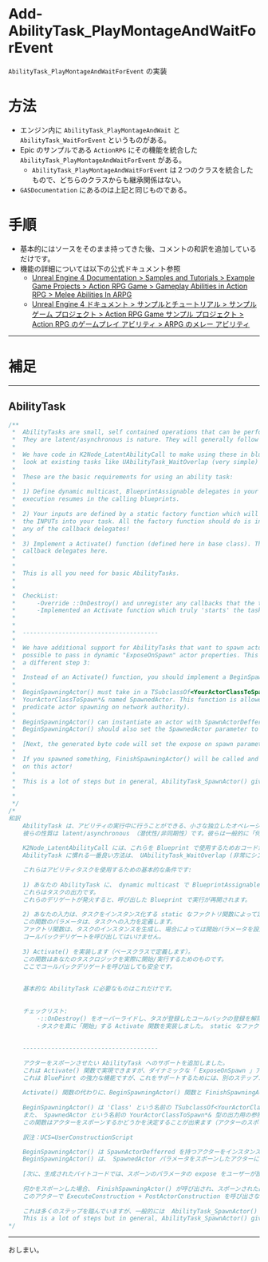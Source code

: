 # Add-AbilityTask_PlayMontageAndWaitForEvent
`AbilityTask_PlayMontageAndWaitForEvent` の実装

# 方法

* エンジン内に `AbilityTask_PlayMontageAndWait` と `AbilityTask_WaitForEvent` というものがある。
* Epic のサンプルである `ActionRPG` にその機能を統合した `AbilityTask_PlayMontageAndWaitForEvent` がある。
	* `AbilityTask_PlayMontageAndWaitForEvent` は２つのクラスを統合したもので、どちらのクラスからも継承関係はない。
* `GASDocumentation` にあるのは上記と同じものである。

# 手順

* 基本的にはソースをそのまま持ってきた後、コメントの和訳を追加しているだけです。
* 機能の詳細については以下の公式ドキュメント参照
	* [Unreal Engine 4 Documentation > Samples and Tutorials > Example Game Projects > Action RPG Game > Gameplay Abilities in Action RPG > Melee Abilities In ARPG](https://docs.unrealengine.com/en-US/Resources/SampleGames/ARPG/GameplayAbilitiesinActionRPG/MeleeAbilitiesInARPG/index.html)
	* [Unreal Engine 4 ドキュメント > サンプルとチュートリアル > サンプル ゲーム プロジェクト > Action RPG Game サンプル プロジェクト > Action RPG のゲームプレイ アビリティ > ARPG のメレー アビリティ](https://docs.unrealengine.com/ja/Resources/SampleGames/ARPG/GameplayAbilitiesinActionRPG/MeleeAbilitiesInARPG/index.html)

-----
# 補足

-----
## AbilityTask

```c++
/**
 *	AbilityTasks are small, self contained operations that can be performed while executing an ability.
 *	They are latent/asynchronous is nature. They will generally follow the pattern of 'start something and wait until it is finished or interrupted'
 *	
 *	We have code in K2Node_LatentAbilityCall to make using these in blueprints streamlined. The best way to become familiar with AbilityTasks is to 
 *	look at existing tasks like UAbilityTask_WaitOverlap (very simple) and UAbilityTask_WaitTargetData (much more complex).
 *	
 *	These are the basic requirements for using an ability task:
 *	
 *	1) Define dynamic multicast, BlueprintAssignable delegates in your AbilityTask. These are the OUTPUTs of your task. When these delegates fire,
 *	execution resumes in the calling blueprints.
 *	
 *	2) Your inputs are defined by a static factory function which will instantiate an instance of your task. The parameters of this function define
 *	the INPUTs into your task. All the factory function should do is instantiate your task and possibly set starting parameters. It should NOT invoke
 *	any of the callback delegates!
 *	
 *	3) Implement a Activate() function (defined here in base class). This function should actually start/execute your task logic. It is safe to invoke
 *	callback delegates here.
 *	
 *	
 *	This is all you need for basic AbilityTasks. 
 *	
 *	
 *	CheckList:
 *		-Override ::OnDestroy() and unregister any callbacks that the task registered. Call Super::EndTask too!
 *		-Implemented an Activate function which truly 'starts' the task. Do not 'start' the task in your static factory function!
 *	
 *	
 *	--------------------------------------
 *	
 *	We have additional support for AbilityTasks that want to spawn actors. Though this could be accomplished in an Activate() function, it would not be
 *	possible to pass in dynamic "ExposeOnSpawn" actor properties. This is a powerful feature of blueprints, in order to support this, you need to implement 
 *	a different step 3:
 *	
 *	Instead of an Activate() function, you should implement a BeginSpawningActor() and FinishSpawningActor() function.
 *	
 *	BeginSpawningActor() must take in a TSubclassOf<YourActorClassToSpawn> parameters named 'Class'. It must also have a out reference parameters of type 
 *	YourActorClassToSpawn*& named SpawnedActor. This function is allowed to decide whether it wants to spawn the actor or not (useful if wishing to
 *	predicate actor spawning on network authority).
 *	
 *	BeginSpawningActor() can instantiate an actor with SpawnActorDefferred. This is important, otherwise the UCS will run before spawn parameters are set.
 *	BeginSpawningActor() should also set the SpawnedActor parameter to the actor it spawned.
 *	
 *	[Next, the generated byte code will set the expose on spawn parameters to whatever the user has set]
 *	
 *	If you spawned something, FinishSpawningActor() will be called and pass in the same actor that was just spawned. You MUST call ExecuteConstruction + PostActorConstruction
 *	on this actor!
 *	
 *	This is a lot of steps but in general, AbilityTask_SpawnActor() gives a clear, minimal example.
 *	
 *	
 */
/*
和訳
	AbilityTask は、アビリティの実行中に行うことができる、小さな独立したオペレーションです。
	彼らの性質は latent/asynchronous （潜伏性/非同期性）です。彼らは一般的に「何かを初めて、それが終わるか中断されるまで待つ」というパターンを取ります。
	
	K2Node_LatentAbilityCall には、これらを Blueprint で使用するためおコードが用意されています。
	AbilityTask に慣れる一番良い方法は、 UAbilityTask_WaitOverlap (非常にシンプル) や UAbilityTask_WaitTargetData (遥かに複雑) のようなの既存のタスクを見ることです。

	これらはアビリティタスクを使用するための基本的な条件です:
	
	1) あなたの AbilityTask に、 dynamic multicast で BlueprintAssignable なデリゲートを定義します。
	これらはタスクの出力です。
	これらのデリゲートが発火すると、呼び出した Blueprint で実行が再開されます。
	
	2) あなたの入力は、タスクをインスタンス化する static なファクトリ関数によって定義されます。
	この関数のパラメータは、タスクへの入力を定義します。
	ファクトリ関数は、タスクのインスタンスを生成し、場合によっては開始パラメータを設定するだけです。
	コールバックデリゲートを呼び出してはいけません。
	
	3) Activate() を実装します（ベースクラスで定義します）。
	この関数はあなたのタスクロジックを実際に開始/実行するためのものです。
	ここでコールバックデリゲートを呼び出しても安全です。
	
	
	基本的な AbilityTask に必要なものはこれだけです。
	
	
	チェックリスト:
		-::OnDestroy() をオーバーライドし、タスが登録したコールバックの登録を解除します。Super::EndTask も呼び出してください!
		-タスクを真に「開始」する Activate 関数を実装しました。 static なファクトリ関数でタスクを「開始」してはいけません！
	
	
	--------------------------------------
	
	アクターをスポーンさせたい AbilityTask へのサポートを追加しました。
	これは Activate() 関数で実現できますが、ダイナミックな「 ExposeOnSpawn 」アクターパラメータを渡すことは出来ません。
	これは BluePinrt の強力な機能ですが、これをサポートするためには、別のステップ３を実装する必要があります。
	
	Activate() 関数の代わりに、BeginSpawningActor() 関数と FinishSpawningActor() 関数を実装する必要があります。
	
	BeginSpawningActor() は 'Class' という名前の TSubclassOf<YourActorClassToSpawn> パラメータを受け取らなければなりません。
	また、 SpawnedActor という名前の YourActorClassToSpawn*& 型の出力用の参照パラメータを持たなければなりません。
	この関数はアクターをスポーンするかどうかを決定することが出来ます（アクターのスポーンをネットワークの権限に基づいて決定したい場合に便利です）。
	
	訳注：UCS=UserConstructionScript

	BeginSpawningActor() は SpawnActorDefferred を持つアクターをインスタンス化することが出来ます。これは重要で、さもないとスポーンパラメータが設定される前に UCS が実行されてしまいます。
	BeginSpawningActor() は、 SpawnedActor パラメータをスポーンしたアクターに設定する必要があります。
	
	[次に、生成されたバイトコードでは、スポーンのパラメータの expose をユーザーが設定したものに設定します。]
	
	何かをスポーンした場合、 FinishSpawningActor() が呼び出され、スポーンされたばかりの同じアクタが渡されます。
	このアクターで ExecuteConstruction + PostActorConstruction を呼び出さなければなりません！
	
	これは多くのステップを踏んでいますが、一般的には  AbilityTask_SpawnActor() が明確で最小限の例を示しています。
	This is a lot of steps but in general, AbilityTask_SpawnActor() gives a clear, minimal example.
*/
```


-----
おしまい。
